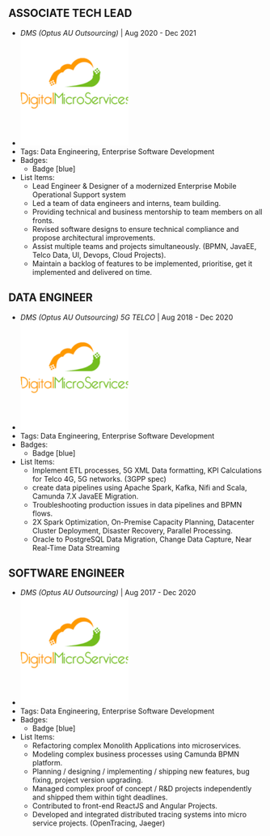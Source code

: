 ## ASSOCIATE TECH LEAD
- *DMS (Optus AU Outsourcing)*  | Aug 2020 - Dec 2021
- ![logo512](../assets/dms-logo-trans.png)
- Tags: Data Engineering, Enterprise Software Development
- Badges:
  - Badge [blue]
- List Items:
  - Lead Engineer & Designer of a modernized Enterprise Mobile Operational Support system
  - Led a team of data engineers and interns, team building.
  - Providing technical and business mentorship to team members on all fronts.
  - Revised software designs to ensure technical compliance and propose architectural improvements.
  - Assist multiple teams and projects simultaneously. (BPMN, JavaEE, Telco Data, UI, Devops, Cloud Projects).
  - Maintain a backlog of features to be implemented, prioritise, get it implemented and delivered on time.


## DATA ENGINEER 
- *DMS (Optus AU Outsourcing) 5G TELCO*  | Aug 2018 - Dec 2020
- ![logo512](../assets/dms-logo-trans.png)
- Tags: Data Engineering, Enterprise Software Development
- Badges:
  - Badge [blue]
- List Items:
  - Implement ETL processes, 5G XML Data formatting, KPI Calculations for Telco 4G, 5G networks. (3GPP spec)
  - create data pipelines using Apache Spark, Kafka, Nifi and Scala, Camunda 7.X  JavaEE Migration.
  - Troubleshooting production issues in data pipelines and BPMN flows.
  - 2X Spark Optimization, On-Premise Capacity Planning, Datacenter Cluster Deployment, Disaster Recovery, Parallel Processing.
  - Oracle to PostgreSQL Data Migration, Change Data Capture, Near Real-Time Data Streaming

## SOFTWARE ENGINEER
- *DMS (Optus AU Outsourcing)*  | Aug 2017 - Dec 2020
- ![logo512](../assets/dms-logo-trans.png)
- Tags: Data Engineering, Enterprise Software Development
- Badges:
  - Badge [blue]
- List Items:
  - Refactoring complex Monolith Applications into microservices.
  - Modeling complex business processes using Camunda BPMN platform.
  - Planning / designing / implementing / shipping new features, bug fixing, project version upgrading.
  - Managed complex proof of concept / R&D projects independently and shipped them within tight deadlines.
  - Contributed to front-end ReactJS and Angular Projects.
  - Developed and integrated distributed tracing systems into micro service projects. (OpenTracing, Jaeger)